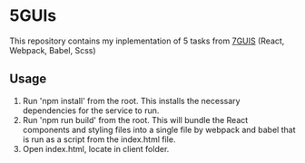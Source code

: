 # 5GUIs
This repository contains my inplementation of 5 tasks from [7GUIS](https://eugenkiss.github.io/7guis/)
(React, Webpack, Babel, Scss)

## Usage
1. Run 'npm install' from the root. This installs the necessary dependencies for the service to run.
1. Run 'npm run build' from the root. This will bundle the React components and styling files into a single file by webpack and babel that is run as a script from the index.html file.
1. Open index.html, locate in client folder.